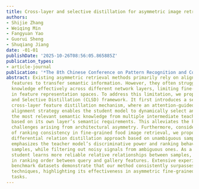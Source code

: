 ```yaml
---
title: Cross-layer and selective distillation for asymmetric image retrieval
authors:
- Shijie Zhang
- Weiqing Min
- Fangyuan Yao
- Guorui Sheng
- Shuqiang Jiang
date: -01-01
publishDate: '2025-10-26T08:56:05.865885Z'
publication_types:
- article-journal
publication: '*The 8th Chinese Conference on Pattern Recognition and Computer Vision*'
abstract: Existing asymmetric retrieval methods primarily rely on aligning global
  features to transfer semantic information. However, they often struggle to convey
  knowledge effectively across different network layers, limiting fine-grained alignment
  in feature representation spaces. To address this limitation, we propose a Cross-Layer
  and Selective Distillation (CLSD) framework. It first introduces a semantic-aware
  cross-layer feature distillation mechanism, where an attention-guided soft layer
  alignment strategy enables the student model to dynamically select and integrate
  the most relevant semantic knowledge from multiple intermediate teacher layers,
  based on its own layer’s semantic requirements. This alleviates the knowledge transfer
  challenges arising from architectural asymmetry. Furthermore, considering the importance
  of ranking consistency in fine-grained food image retrieval, we propose a decoupled
  differential relation distillation approach based on unambiguous samples. This method
  emphasizes the teacher model’s discriminative power and ranking behavior on unambiguous
  samples, while filtering out noisy signals from ambiguous ones. As a result, the
  student learns more reliable relative relationships between samples, ensuring consistency
  in ranking order between query and gallery features. Extensive experiments on four
  benchmark datasets demonstrate that our method consistently surpasses existing state-of-the-art
  techniques, highlighting its effectiveness in asymmetric fine-grained retrieval
  tasks.
---
```

